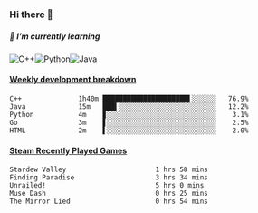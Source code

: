 ### Hi there 👋

##### 🌱 I’m currently learning

![C++](https://img.shields.io/badge/-C++-00599C?style=flat-square&logo=c)![Python](https://img.shields.io/badge/-Python-black?style=flat-square&logo=Python)![Java](https://img.shields.io/badge/-java-E34A86?style=flat-square&logo=java)


<!-- waka-box start -->
#### <a href="https://gist.github.com/bf274261b4c8553e17fc709dfc3cfa97" target="_blank">Weekly development breakdown</a>
```text
C++         	 1h40m █████████████████████▌░░░░░░   76.9% 
Java        	 15m   ███▍░░░░░░░░░░░░░░░░░░░░░░░░   12.2% 
Python      	 4m    ▊░░░░░░░░░░░░░░░░░░░░░░░░░░░    3.1% 
Go          	 3m    ▋░░░░░░░░░░░░░░░░░░░░░░░░░░░    2.5% 
HTML        	 2m    ▌░░░░░░░░░░░░░░░░░░░░░░░░░░░    2.0% 
```
<!-- Powered by https://github.com/YouEclipse/waka-box-go . -->
<!-- waka-box end -->



 <!-- steam-box start -->
#### <a href="https://gist.github.com/afc28dc1b85d9bc5cebfbe9d5e3639db" target="_blank">Steam Recently Played Games</a>
```text
Stardew Valley                      1 hrs 58 mins
Finding Paradise                    3 hrs 34 mins
Unrailed!                           5 hrs 0 mins
Muse Dash                           0 hrs 25 mins
The Mirror Lied                     0 hrs 54 mins
```
<!-- Powered by https://github.com/YouEclipse/steam-box . -->
<!-- steam-box end -->

<!--
**KomoreKalu/KomoreKalu** is a ✨ _special_ ✨ repository because its `README.md` (this file) appears on your GitHub profile.

Here are some ideas to get you started:

- 🔭 I’m currently working on ...
- 🌱 I’m currently learning ...
- 👯 I’m looking to collaborate on ...
- 🤔 I’m looking for help with ...
- 💬 Ask me about ...
- 📫 How to reach me: ...
- 😄 Pronouns: ...
- ⚡ Fun fact: ...
-->
